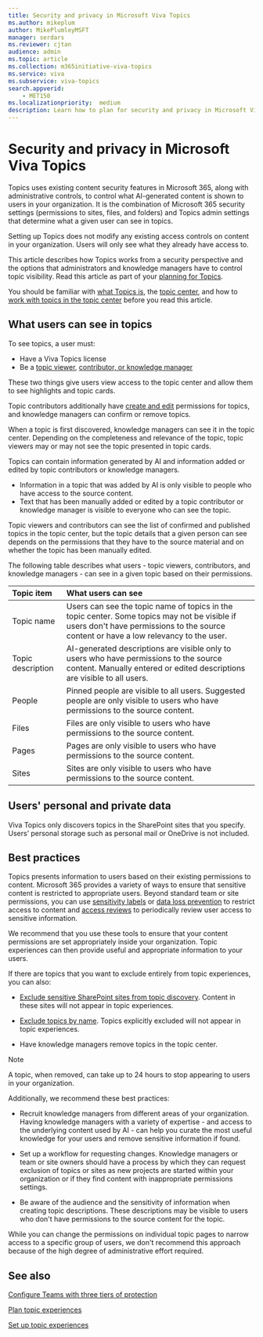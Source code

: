 ```yaml
---
title: Security and privacy in Microsoft Viva Topics
ms.author: mikeplum
author: MikePlumleyMSFT
manager: serdars
ms.reviewer: cjtan
audience: admin
ms.topic: article
ms.collection: m365initiative-viva-topics
ms.service: viva 
ms.subservice: viva-topics 
search.appverid:
    - MET150  
ms.localizationpriority:  medium
description: Learn how to plan for security and privacy in Microsoft Viva Topics.
---
```


# Security and privacy in Microsoft Viva Topics

Topics uses existing content security features in Microsoft 365, along with administrative controls, to control what AI-generated content is shown to users in your organization. It is the combination of Microsoft 365 security settings (permissions to sites, files, and folders) and Topics admin settings that determine what a given user can see in topics.

Setting up Topics does not modify any existing access controls on content in your organization. Users will only see what they already have access to.

This article describes how Topics works from a security perspective and the options that administrators and knowledge managers have to control topic visibility. Read this article as part of your [planning for Topics](plan-topic-experiences.md).

You should be familiar with [what Topics is](topic-experiences-overview.md), the [topic center](topic-center-overview.md), and how to [work with topics in the topic center](manage-topics.md) before you read this article.

## What users can see in topics

To see topics, a user must:

- Have a Viva Topics license
- Be a [topic viewer](topic-experiences-knowledge-rules.md#change-who-can-see-topics-in-your-organization), [contributor, or knowledge manager](topic-experiences-user-permissions.md)

These two things give users view access to the topic center and allow them to see highlights and topic cards.

Topic contributors additionally have [create and edit](topic-experiences-user-permissions.md) permissions for topics, and knowledge managers can confirm or remove topics.

When a topic is first discovered, knowledge managers can see it in the topic center. Depending on the completeness and relevance of the topic, topic viewers may or may not see the topic presented in topic cards.

Topics can contain information generated by AI and information added or edited by topic contributors or knowledge managers.

- Information in a topic that was added by AI is only visible to people who have access to the source content.
- Text that has been manually added or edited by a topic contributor or knowledge manager is visible to everyone who can see the topic.

Topic viewers and contributors can see the list of confirmed and published topics in the topic center, but the topic details that a given person can see depends on the permissions that they have to the source material and on whether the topic has been manually edited.

The following table describes what users - topic viewers, contributors, and knowledge managers - can see in a given topic based on their permissions.

|Topic item|What users can see|
|:---------|:------------------|
|Topic name|Users can see the topic name of topics in the topic center. Some topics may not be visible if users don't have permissions to the source content or have a low relevancy to the user.|
|Topic description|AI-generated descriptions are visible only to users who have permissions to the source content. Manually entered or edited descriptions are visible to all users.|
|People|Pinned people are visible to all users. Suggested people are only visible to users who have permissions to the source content.|
|Files|Files are only visible to users who have permissions to the source content.|
|Pages|Pages are only visible to users who have permissions to the source content.|
|Sites|Sites are only visible to users who have permissions to the source content.|

## Users' personal and private data

Viva Topics only discovers topics in the SharePoint sites that you specify. Users’ personal storage such as personal mail or OneDrive is not included.

## Best practices

Topics presents information to users based on their existing permissions to content. Microsoft 365 provides a variety of ways to ensure that sensitive content is restricted to appropriate users. Beyond standard team or site permissions, you can use [sensitivity labels](/microsoft-365/compliance/sensitivity-labels) or [data loss prevention](/microsoft-365/compliance/dlp-learn-about-dlp) to restrict access to content and [access reviews](/azure/active-directory/governance/access-reviews-overview) to periodically review user access to sensitive information.

We recommend that you use these tools to ensure that your content permissions are set appropriately inside your organization. Topic experiences can then provide useful and appropriate information to your users.

If there are topics that you want to exclude entirely from topic experiences, you can also:

- [Exclude sensitive SharePoint sites from topic discovery](topic-experiences-discovery.md#select-sharepoint-topic-sources). Content in these sites will not appear in topic experiences.

- [Exclude topics by name](topic-experiences-discovery.md#exclude-topics-by-name). Topics explicitly excluded will not appear in topic experiences.

- Have knowledge managers remove topics in the topic center.

> [!Note] 
> A topic, when removed, can take up to 24 hours to stop appearing to users in your organization.

Additionally, we recommend these best practices:

- Recruit knowledge managers from different areas of your organization. Having knowledge managers with a variety of expertise - and access to the underlying content used by AI - can help you curate the most useful knowledge for your users and remove sensitive information if found.

- Set up a workflow for requesting changes. Knowledge managers or team or site owners should have a process by which they can request exclusion of topics or sites as new projects are started within your organization or if they find content with inappropriate permissions settings.

- Be aware of the audience and the sensitivity of information when creating topic descriptions. These descriptions may be visible to users who don't have permissions to the source content for the topic.

While you can change the permissions on individual topic pages to narrow access to a specific group of users, we don't recommend this approach because of the high degree of administrative effort required.

## See also

[Configure Teams with three tiers of protection](/microsoft-365/solutions/configure-teams-three-tiers-protection)

[Plan topic experiences](plan-topic-experiences.md)

[Set up topic experiences](set-up-topic-experiences.md)

